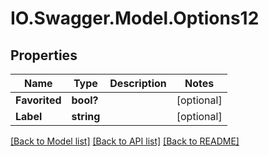 # IO.Swagger.Model.Options12
## Properties

Name | Type | Description | Notes
------------ | ------------- | ------------- | -------------
**Favorited** | **bool?** |  | [optional] 
**Label** | **string** |  | [optional] 

[[Back to Model list]](../README.md#documentation-for-models) [[Back to API list]](../README.md#documentation-for-api-endpoints) [[Back to README]](../README.md)

